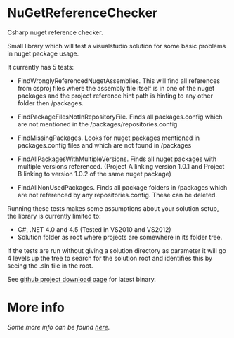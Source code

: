NuGetReferenceChecker
=====================

Csharp nuget reference checker.

Small library which will test a visualstudio solution for some basic problems in nuget package usage. 

It currently has 5 tests:

* FindWronglyReferencedNugetAssemblies.
This will find all references from csproj files where the assembly file itself is in one of the nuget packages and the project reference hint path is hinting to any other folder then <SolutionRoot>/packages. 

* FindPackageFilesNotInRepositoryFile.
Finds all packages.config which are not mentioned in the  <SolutionRoot>/packages/repositories.config

* FindMissingPackages.
Looks for nuget packages mentioned in packages.config files and which are not found in  <SolutionRoot>/packages

* FindAllPackagesWithMultipleVersions.
Finds all nuget packages with multiple versions referenced. (Project A linking version 1.0.1 and Project B linking to version 1.0.2 of the same nuget package)

* FindAllNonUsedPackages.
Finds all package folders in  <SolutionRoot>/packages which are not referenced by any repositories.config. These can be deleted.  

Running these tests makes some assumptions about your solution setup, the library is currently limited to:  
- C#, .NET 4.0 and 4.5 (Tested in VS2010 and VS2012)  
- Solution folder as root where projects are somewhere in its folder tree.  
  
If the tests are run without giving a solution directory as parameter it will go 4 levels up the tree to search for the solution root and identifies this by seeing the .sln file in the root.

See [github project download page](https://github.com/henkmeulekamp/NuGetReferenceChecker/downloads) for latest binary.

# More info
_Some more info can be found [here](http://www.serverside-developer.com/2012/08/nuget-referencechecker-to-check-invalid.html)._
